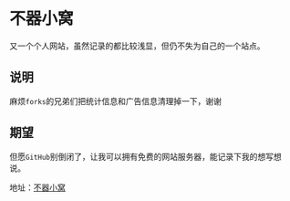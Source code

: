 # 不器小窝

又一个个人网站，虽然记录的都比较浅显，但仍不失为自己的一个站点。

## 说明

麻烦`forks`的兄弟们把统计信息和广告信息清理掉一下，谢谢

## 期望

但愿`GitHub`别倒闭了，让我可以拥有免费的网站服务器，能记录下我的想写想说。

地址：[不器小窝](https://xingcxb.com)